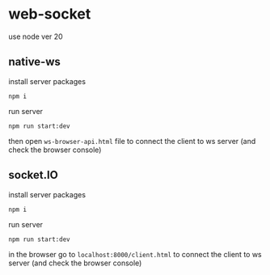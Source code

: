 # web-socket

use node ver 20

## native-ws

install server packages

`npm i`

run server

`npm run start:dev`

then open `ws-browser-api.html` file to connect the client to ws server (and check the browser console)

## socket.IO

install server packages

`npm i`

run server

`npm run start:dev`

in the browser go to `localhost:8000/client.html` to connect the client to ws server (and check the browser console)